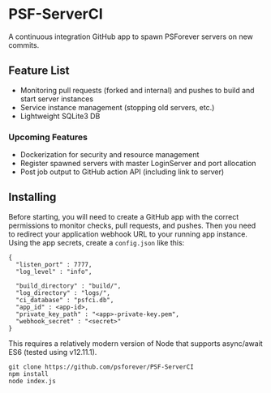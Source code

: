 # PSF-ServerCI
A continuous integration GitHub app to spawn PSForever servers on new commits.

## Feature List
* Monitoring pull requests (forked and internal) and pushes to build and start server instances
* Service instance management (stopping old servers, etc.)
* Lightweight SQLite3 DB

### Upcoming Features
* Dockerization for security and resource management
* Register spawned servers with master LoginServer and port allocation
* Post job output to GitHub action API (including link to server)

## Installing
Before starting, you will need to create a GitHub app with the correct permissions to monitor checks, pull requests, and pushes. Then you need to redirect your application webhook URL to your running app instance. Using the app secrets, create a `config.json` like this:

```
{
  "listen_port" : 7777,
  "log_level" : "info",

  "build_directory" : "build/",
  "log_directory" : "logs/",
  "ci_database" : "psfci.db",
  "app_id" : <app-id>,
  "private_key_path" : "<app>-private-key.pem",
  "webhook_secret" : "<secret>"
}
```

This requires a relatively modern version of Node that supports async/await ES6 (tested using v12.11.1).

```
git clone https://github.com/psforever/PSF-ServerCI
npm install
node index.js
```
